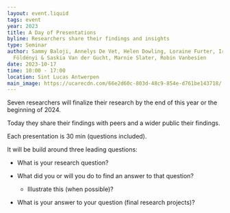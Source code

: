 ```yaml
---
layout: event.liquid
tags: event
year: 2023
title: A Day of Presentations
byline: Researchers share their findings and insights
type: Seminar
author: Sammy Baloji, Annelys De Vet, Helen Dowling, Loraine Furter, Irma
  Földényi & Saskia Van der Gucht, Marnie Slater, Robin Vanbesien
date: 2023-10-17
time: 10:00 - 17:00
location: Sint Lucas Antwerpen
main_image: https://ucarecdn.com/66e2d60c-803d-48c9-854e-d761be143718/
---
```

Seven researchers will finalize their research by the end of this year or the beginning of 2024. 

Today they share their findings with peers and a wider public their findings.

Each presentation is 30 min (questions included). 

It will be build around three leading questions: 

* What is your research question?
* What did you or will you do to find an answer to that question? 

  + Illustrate this (when possible)?
* What is your answer to your question (final research projects)?